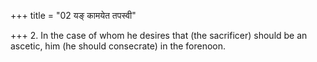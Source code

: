 +++
title = "02 यङ् कामयेत तपस्वी"

+++
2. In the case of whom he desires that (the sacrificer) should be an ascetic, him (he should consecrate) in the forenoon.
